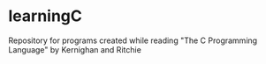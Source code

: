 # learningC
Repository for programs created while reading "The C Programming Language" by Kernighan and Ritchie
